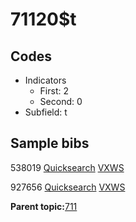 # 71120$t

## Codes

-   Indicators
    -   First: 2
    -   Second: 0
-   Subfield: t

## Sample bibs

538019 [Quicksearch](https://search.library.yale.edu/catalog/538019) [VXWS](http://prodorbis.library.yale.edu:7014/vxws/GetHoldingsService?bibId=538019)

927656 [Quicksearch](https://search.library.yale.edu/catalog/927656) [VXWS](http://prodorbis.library.yale.edu:7014/vxws/GetHoldingsService?bibId=927656)

**Parent topic:**[711](../../tags/711/711.md)

